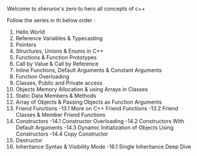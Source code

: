 Welcome to sherurox's zero to hero all concepts of c++ 

Follow the series in th below order :

1.  Hello World
2.  Reference Variables & Typecasting
3.  Pointers
4.  Structures, Unions & Enums in C++
5.  Functions & Function Prototypes
6.  Call by Value & Call by Reference
7.  Inline Functions, Default Arguments & Constant Arguments
8.  Function Overloading
9.  Classes, Public and Private access
10. Objects Memory Allocation & using Arrays in Classes
11. Static Data Members & Methods
12. Array of Objects & Passing Objects as Function Arguments
13. Friend Functions
-13.1 More on C++ Friend Functions
-13.2 Friend Classes & Member Friend Functions
14. Constructors 
-14.1 Constructor Overloading
-14.2 Constructors With Default Arguments
-14.3 Dynamic Initialization of Objects Using Constructors
-14.4 Copy Constructor
15. Destructor
16. Inheritance Syntax & Visibility Mode
-16.1 Single Inheritance Deep Dive
